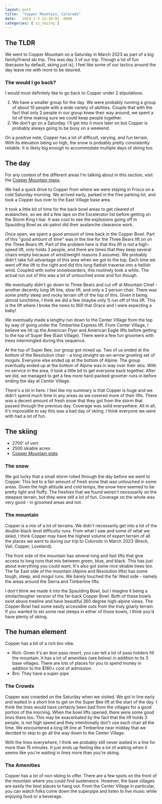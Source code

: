 ```yaml
---
layout: post
title:  "Copper Mountain, Colorado"
date:   2024-1-3 12:30:02 -0600
categories: [ zz_skiing ]
---
```


## The TLDR
We went to Copper Mountain on a Saturday in March 2023
as part of a big family/friend ski trip. This was day
3 of our trip. Though a lot of fun (because by default,
skiing just is), I feel like some of our tactics
around the day leave me with more to be desired.

### The would I go back?
I would most definitely like to go back to Copper under
2 stipulations.
1. We have a smaller group for the day. We were probably
running a group of about 10 people with a wide
variety of abilities.  Couple that with the fact that
only 2 people in our group knew their way around,
we spent a lot of time making sure we could keep people
together.
1. We don't go on a Saturday. I'll get into it more later on
but Copper is probably always going to be busy on a 
weekend.

On a positive note, Copper has a lot of 
difficult, varying, and fun terrain. With its elevation being
so high, the snow is probably pretty consistently reliable.
It is likely big enough to accommodate multiple days of 
skiing too. 

## The day
For any context of the different areas I'm talking about in
this section, visit the [Copper Mountain maps].

We had a quick drive to Copper from where we were staying
in Frisco on a cold Saturday morning. We arrived 
early, parked in the free parking lot, and took a Copper 
bus over to the East Village base area. 

It took a little bit of time for the back bowl areas to 
get cleared of avalanches, so we did a few laps on the 
Excelerator list before getting on the Storm King t-bar.
It was cool to see the explosions going off in
Spaulding Bowl as ski patrol did their avalanche clearance
work. 

Once open, we spent a good amount of time back in the 
Copper Bowl. Part of this "good amount of time" was in 
the line for the Three Bears lift on on the Three Bears
lift. Part of the problem here is that this lift is not
a high-speed lift, only holds 3 people, and there are 
times that they keep several chairs empty because of 
wind/weight reasons (I assume). We probably didn't take
full advantage of this area when we got to the top. Each
time we went off the lift to the right and did this 
long flattish traverse into a hellish wind. Coupled with
some snowboarders, this routinely took a while. The actual
run out of this was a lot of untouched snow and fun though.

We eventually didn't go down to Three Bears and cut off at 
Mountain Chief - another decently long lift line, slow lift,
and only a 2 person chair. There was some pretty steep and
rocky terrain off of the top of this. Given it being
almost lunchtime, I think we did a few (maybe only 1) run
off of this lift. This is the lift where I broke the news
to Will that Grace and I were expecting a baby!

We eventually made a lengthy run down to the Center Village
from the top by way of going under the Timberline Express
lift. From Center Village, I believe we hit up the 
American Flyer and American Eagle
lifts before getting to the top of Super Bee (East Village). 
There were a few fun groomers with trees intermingled 
during this sequence. 

At the top of Super Bee, our group got mixed up. Two of us
ended at the bottom of the Resolution chair - a long straight-as-an-arrow 
grueling set of moguls. Everyone else ended up at the bottom
of Alpine. The group eventually ended up at the bottom of 
Alpine was in way over their skis. With no service in the 
area, it took a little bit to get everyone back together. 
After we did, we managed to get a few more hard-packed 
groomer runs in before ending the day at Center Village. 

There's a lot in here. I feel like my summary is that
Copper is huge and we didn't spend much time in
any areas as we covered more of their lifts. 
There was a decent amount of fresh 
snow that they got from the storm that passed through 
the previous day. Coverage was solid everywhere. All in
all, it's impossible to say this was a bad day of skiing. 
I think everyone we were with had a lot of fun.


## The skiing
- 2700' of vert
- 2500 skiable acres 
- [Copper Mountain stats]

### The snow
We got lucky that a small storm rolled through the day
before we went to Copper. This led to a fair amount of fresh
snow that was untouched in some areas. Given the high altitude
and cold temps, the snow here seemed to be pretty light 
and fluffy. The freshies that we 
found weren't necessarily on the steepest terrain, but they
were still a lot of fun. Coverage on the whole was 
very good - in groomed areas and not. 

### The mountain
Copper is a mix of a lot of terrains. We didn't necessarily
get into a lot of the double-black level difficulty runs. From
what I saw and some of what we skied, I think Copper may 
have the highest volume of expert terrain of all the places 
we went to during our trip to Colorodo in March 2023 (Breck,
Vail, Copper, Loveland). 

The front side of the mountain has several 
long and fast lifts that give access to long runs
that mix between green, blue, and black. This has just 
about everything you could want. It's also got some 
nice skiable trees too. The far East side of the mountain 
(Alpine and Resolution lifts) has some tough, steep, and
mogul runs. 
We barely touched the far West side - namely the areas 
around the Sierra and Timberline lifts.  

I don't think we made it into the Spaulding Bowl, but I imagine
it being a similar/tougher version of the far-back Copper Bowl. Both
of these bowls exist above treeline and have beautiful 360 degree 
high-alpine views.
The Copper Bowl had some easily accessible outs from the truly gnarly
terrain. If you wanted to ski some real steeps in either of those 
bowls, I think you'd have plenty of skiing. 

## The human element
Copper has a bit of a rich bro vibe.
- Rich: Given it's an ikon pass
resort, you can tell a lot of pass holders fill the
mountain. It has a lot of amenities (see below) in addition to 
its 3 base villages. There are lots of places for you to spend money in 
addition to the $180+ cost of admission.
- Bro: They have a super-pipe  

### The Crowds
Copper was crowded on the Saturday when we visited. We got in line 
early and waited in a short line to get on the Super Bee lift at 
the start of the day. I think the lines would have certainly been bad from the 
villages for a good portion of the morning. When the bowl lifts opened, 
there were some good lines there too. This may be exacerbated by the fact
that the lift holds 3 people, is not high speed and they intentionally
don't use each chair all the time. We encountered a long
lift line at Timberline near midday that we decided to skip to go all the way down
to the Center Village.

With the lines everywhere, I think we probably still never waited in a line
for more than 15 minutes. It just ends up feeling like a lot of waiting
when it seems like you're waiting in lines more than you're skiing. 

### The Amenities
Copper has a lot of non-skiing to offer. There are a few spots on the front
of the mountain where you could find sustenance. However,
the base villages are easily the best places to hang out. From the 
Center Village in particular, you can watch folks come down the 
superpipe and listen to live music while enjoying food or a beverage. 


[Copper Mountain maps]:https://www.coppercolorado.com/the-mountain/trail-area-maps/winter-trail-map
[Copper Mountain stats]:https://www.coppercolorado.com/the-mountain/mountain-stats/winter-mountain-stats